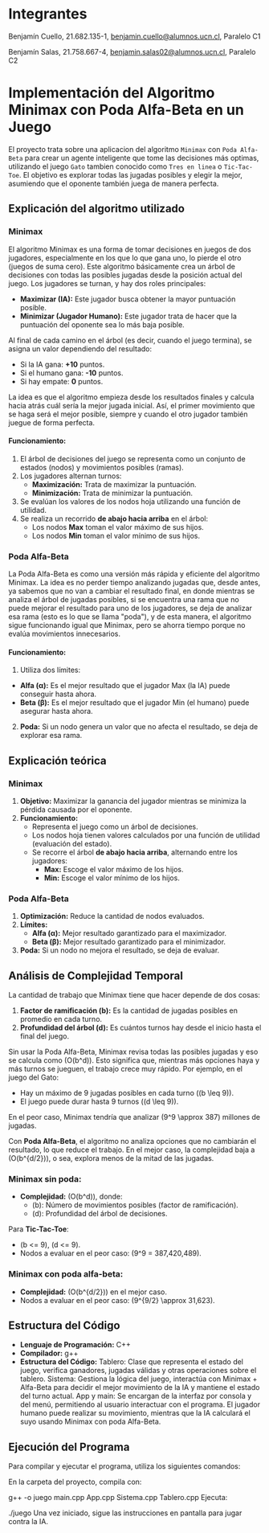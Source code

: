 # Integrantes
Benjamín Cuello, 21.682.135-1, benjamin.cuello@alumnos.ucn.cl, Paralelo C1 

Benjamín Salas, 21.758.667-4, benjamin.salas02@alumnos.ucn.cl, Paralelo C2
# Implementación del Algoritmo Minimax con Poda Alfa-Beta en un Juego
El proyecto trata sobre una aplicacion del algoritmo `Minimax` con `Poda Alfa-Beta` para crear un agente inteligente que tome las decisiones más optimas, utilizando el juego `Gato` tambien conocido como `Tres en linea` o `Tic-Tac-Toe`. El objetivo es explorar todas las jugadas posibles y elegir la mejor, asumiendo que el oponente también juega de manera perfecta.

## **Explicación del algoritmo utilizado**

### **Minimax**
El algoritmo Minimax es una forma de tomar decisiones en juegos de dos jugadores, especialmente en los que lo que gana uno, lo pierde el otro (juegos de suma cero). Este algoritmo básicamente crea un árbol de decisiones con todas las posibles jugadas desde la posición actual del juego. Los jugadores se turnan, y hay dos roles principales:

- **Maximizar (IA):** Este jugador busca obtener la mayor puntuación posible.
- **Minimizar (Jugador Humano):** Este jugador trata de hacer que la puntuación del oponente sea lo más baja posible.

Al final de cada camino en el árbol (es decir, cuando el juego termina), se asigna un valor dependiendo del resultado:

- Si la IA gana: **+10** puntos.
- Si el humano gana: **-10** puntos.
- Si hay empate: **0** puntos.

La idea es que el algoritmo empieza desde los resultados finales y calcula hacia atrás cuál sería la mejor jugada inicial. Así, el primer movimiento que se haga será el mejor posible, siempre y cuando el otro jugador también juegue de forma perfecta.

#### **Funcionamiento:**
1. El árbol de decisiones del juego se representa como un conjunto de estados (nodos) y movimientos posibles (ramas).
2. Los jugadores alternan turnos:
   - **Maximización:** Trata de maximizar la puntuación.
   - **Minimización:** Trata de minimizar la puntuación.
3. Se evalúan los valores de los nodos hoja utilizando una función de utilidad.
4. Se realiza un recorrido **de abajo hacia arriba** en el árbol:
   - Los nodos **Max** toman el valor máximo de sus hijos.
   - Los nodos **Min** toman el valor mínimo de sus hijos.

### **Poda Alfa-Beta**

La Poda Alfa-Beta es como una versión más rápida y eficiente del algoritmo Minimax. La idea es no perder tiempo analizando jugadas que, desde antes, ya sabemos que no van a cambiar el resultado final, en donde mientras se analiza el árbol de jugadas posibles, si se encuentra una rama que no puede mejorar el resultado para uno de los jugadores, se deja de analizar esa rama (esto es lo que se llama "poda"), y de esta manera, el algoritmo sigue funcionando igual que Minimax, pero se ahorra tiempo porque no evalúa movimientos innecesarios.

#### **Funcionamiento:**
1. Utiliza dos límites:
- **Alfa (α):** Es el mejor resultado que el jugador Max (la IA) puede conseguir hasta ahora.
- **Beta (β):** Es el mejor resultado que el jugador Min (el humano) puede asegurar hasta ahora.
2. **Poda:** Si un nodo genera un valor que no afecta el resultado, se deja de explorar esa rama.

## **Explicación teórica**

### **Minimax**
1. **Objetivo:** Maximizar la ganancia del jugador mientras se minimiza la pérdida causada por el oponente.
2. **Funcionamiento:**
   - Representa el juego como un árbol de decisiones.
   - Los nodos hoja tienen valores calculados por una función de utilidad (evaluación del estado).
   - Se recorre el árbol **de abajo hacia arriba**, alternando entre los jugadores:
     - **Max:** Escoge el valor máximo de los hijos.
     - **Min:** Escoge el valor mínimo de los hijos.

### **Poda Alfa-Beta**
1. **Optimización:** Reduce la cantidad de nodos evaluados.
2. **Límites:**
   - **Alfa (α):** Mejor resultado garantizado para el maximizador.
   - **Beta (β):** Mejor resultado garantizado para el minimizador.
3. **Poda:** Si un nodo no mejora el resultado, se deja de evaluar.

## Análisis de Complejidad Temporal
La cantidad de trabajo que Minimax tiene que hacer depende de dos cosas:

1. **Factor de ramificación (b):** Es la cantidad de jugadas posibles en promedio en cada turno.
2. **Profundidad del árbol (d):** Es cuántos turnos hay desde el inicio hasta el final del juego.

Sin usar la Poda Alfa-Beta, Minimax revisa todas las posibles jugadas y eso se calcula como \(O(b^d)\). Esto significa que, mientras más opciones haya y más turnos se jueguen, el trabajo crece muy rápido. Por ejemplo, en el juego del Gato:

- Hay un máximo de 9 jugadas posibles en cada turno (\(b \leq 9\)).
- El juego puede durar hasta 9 turnos (\(d \leq 9\)).

En el peor caso, Minimax tendría que analizar \(9^9 \approx 387\) millones de jugadas.

Con **Poda Alfa-Beta**, el algoritmo no analiza opciones que no cambiarán el resultado, lo que reduce el trabajo. En el mejor caso, la complejidad baja a \(O(b^{d/2})\), o sea, explora menos de la mitad de las jugadas. 

### Minimax sin poda:
- **Complejidad:** \(O(b^d)\), donde:
  - \(b\): Número de movimientos posibles (factor de ramificación).
  - \(d\): Profundidad del árbol de decisiones.

Para **Tic-Tac-Toe**:
- \(b <= 9\), \(d <= 9\).
- Nodos a evaluar en el peor caso: \(9^9 = 387,420,489\).

### Minimax con poda alfa-beta:
- **Complejidad:** \(O(b^{d/2})\) en el mejor caso.
- Nodos a evaluar en el peor caso: \(9^{9/2} \approx 31,623\).

## Estructura del Código

- **Lenguaje de Programación:** C++
- **Compilador:** g++
- **Estructura del Código:**
Tablero: Clase que representa el estado del juego, verifica ganadores, jugadas válidas y otras operaciones sobre el tablero.
Sistema: Gestiona la lógica del juego, interactúa con Minimax + Alfa-Beta para decidir el mejor movimiento de la IA y mantiene el estado del turno actual.
App y main: Se encargan de la interfaz por consola y del menú, permitiendo al usuario interactuar con el programa. El jugador humano puede realizar su movimiento, mientras que la IA calculará el suyo usando Minimax con poda Alfa-Beta.

## Ejecución del Programa

Para compilar y ejecutar el programa, utiliza los siguientes comandos:

En la carpeta del proyecto, compila con:

g++ -o juego main.cpp App.cpp Sistema.cpp Tablero.cpp
Ejecuta:

./juego
Una vez iniciado, sigue las instrucciones en pantalla para jugar contra la IA.

